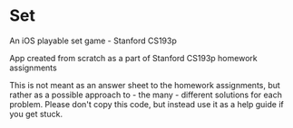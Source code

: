 # Set
An iOS playable set game - Stanford CS193p 

App created from scratch as a part of Stanford CS193p homework assignments

This is not meant as an answer sheet to the homework assignments, but rather as a possible approach to - the many - different solutions for each problem. Please don't copy this code, but instead use it as a help guide if you get stuck.
